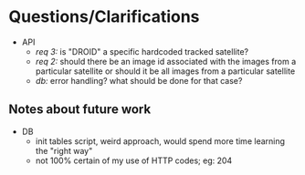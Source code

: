 # Questions/Clarifications

- API
  - *req 3:* is "DROID" a specific hardcoded tracked satellite?
  - *req 2:* should there be an image id associated with the images from a particular satellite or should it be all images from a particular satellite
  - *db:*    error handling? what should be done for that case?

## Notes about future work

- DB
  - init tables script, weird approach, would spend more time learning the "right way"
  - not 100% certain of my use of HTTP codes; eg: 204

